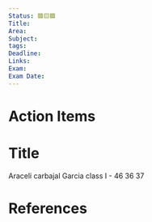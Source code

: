 ```yaml
---
Status: 🟥🟨🟩
Title: 
Area: 
Subject: 
tags: 
Deadline: 
Links: 
Exam: 
Exam Date:
---
```

# Action Items

# Title
Araceli carbajal Garcia 
class I - 46
36
37

# References

